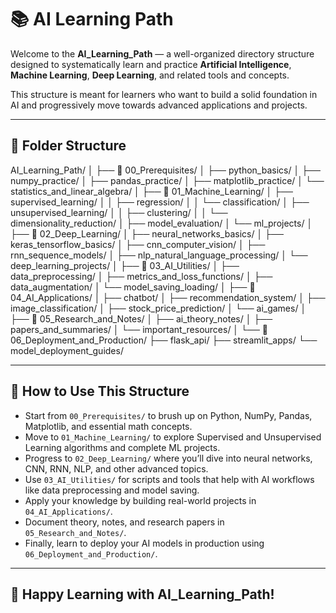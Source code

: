 # 📚 AI Learning Path

Welcome to the **AI_Learning_Path** — a well-organized directory structure designed to systematically learn and practice **Artificial Intelligence**, **Machine Learning**, **Deep Learning**, and related tools and concepts.

This structure is meant for learners who want to build a solid foundation in AI and progressively move towards advanced applications and projects.

---

## 📂 Folder Structure

AI_Learning_Path/
│
├── 📂 00_Prerequisites/
│ ├── python_basics/
│ ├── numpy_practice/
│ ├── pandas_practice/
│ ├── matplotlib_practice/
│ └── statistics_and_linear_algebra/
│
├── 📂 01_Machine_Learning/
│ ├── supervised_learning/
│ │ ├── regression/
│ │ └── classification/
│ ├── unsupervised_learning/
│ │ ├── clustering/
│ │ └── dimensionality_reduction/
│ ├── model_evaluation/
│ └── ml_projects/
│
├── 📂 02_Deep_Learning/
│ ├── neural_networks_basics/
│ ├── keras_tensorflow_basics/
│ ├── cnn_computer_vision/
│ ├── rnn_sequence_models/
│ ├── nlp_natural_language_processing/
│ └── deep_learning_projects/
│
├── 📂 03_AI_Utilities/
│ ├── data_preprocessing/
│ ├── metrics_and_loss_functions/
│ ├── data_augmentation/
│ └── model_saving_loading/
│
├── 📂 04_AI_Applications/
│ ├── chatbot/
│ ├── recommendation_system/
│ ├── image_classification/
│ ├── stock_price_prediction/
│ └── ai_games/
│
├── 📂 05_Research_and_Notes/
│ ├── ai_theory_notes/
│ ├── papers_and_summaries/
│ └── important_resources/
│
└── 📂 06_Deployment_and_Production/
├── flask_api/
├── streamlit_apps/
└── model_deployment_guides/


---

## 📌 How to Use This Structure

- Start from `00_Prerequisites/` to brush up on Python, NumPy, Pandas, Matplotlib, and essential math concepts.
- Move to `01_Machine_Learning/` to explore Supervised and Unsupervised Learning algorithms and complete ML projects.
- Progress to `02_Deep_Learning/` where you’ll dive into neural networks, CNN, RNN, NLP, and other advanced topics.
- Use `03_AI_Utilities/` for scripts and tools that help with AI workflows like data preprocessing and model saving.
- Apply your knowledge by building real-world projects in `04_AI_Applications/`.
- Document theory, notes, and research papers in `05_Research_and_Notes/`.
- Finally, learn to deploy your AI models in production using `06_Deployment_and_Production/`.

---

## 🚀 Happy Learning with **AI_Learning_Path**!
